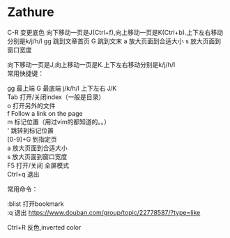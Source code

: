# Zathure 
C-R 变更底色 
向下移动一页是J(Ctrl+f),向上移动一页是K(Ctrl+b).上下左右移动分别是k/j/h/l 
gg 跳到文章首页 
G 跳到文末 
a 放大页面到合适大小 
s 放大页面到窗口宽度 
 
向下移动一页是J,向上移动一页是K.上下左右移动分别是k/j/h/l  
常用快捷键：  
 
gg 最上端 
G 最底端 
j/k/h/l 上下左右 
J/K  
Tab 打开/关闭index（一般是目录）  
o 打开另外的文件  
f Follow a link on the page  
m 标记位置（用过vim的都知道的。。）  
' 跳转到标记位置  
[0-9]+G 到指定页  
a 放大页面到合适大小  
s 放大页面到窗口宽度  
F5 打开/关闭 全屏模式  
Ctrl+q 退出  
 
 
常用命令：  
 
:blist 打开bookmark  
:q 退出 
https://www.douban.com/group/topic/22778587/?type=like 
  
Ctrl+R 反色,inverted color 